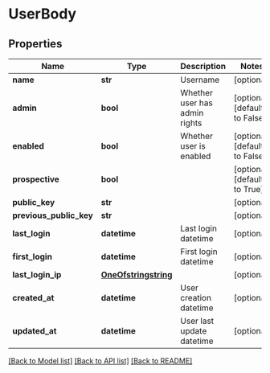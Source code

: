 # UserBody

## Properties
Name | Type | Description | Notes
------------ | ------------- | ------------- | -------------
**name** | **str** | Username | [optional] 
**admin** | **bool** | Whether user has admin rights | [optional] [default to False]
**enabled** | **bool** | Whether user is enabled | [optional] [default to False]
**prospective** | **bool** |  | [optional] [default to True]
**public_key** | **str** |  | [optional] 
**previous_public_key** | **str** |  | [optional] 
**last_login** | **datetime** | Last login datetime | [optional] 
**first_login** | **datetime** | First login datetime | [optional] 
**last_login_ip** | [**OneOfstringstring**](OneOfstringstring.md) |  | [optional] 
**created_at** | **datetime** | User creation datetime | [optional] 
**updated_at** | **datetime** | User last update datetime | [optional] 

[[Back to Model list]](../README.md#documentation-for-models) [[Back to API list]](../README.md#documentation-for-api-endpoints) [[Back to README]](../README.md)


